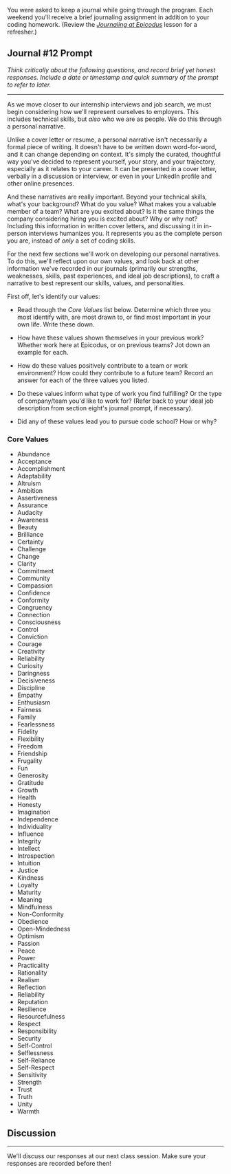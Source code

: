 You were asked to keep a journal while going through the program. Each weekend you'll receive a brief journaling assignment in addition to your coding homework. (Review the _[Journaling at Epicodus](/introduction-to-programming/git-html-and-css/homework-journaling-at-epicodus)_ lesson for a refresher.)

## Journal #12 Prompt

_Think critically about the following questions, and record brief yet honest responses. Include a date or timestamp and quick summary of the prompt to refer to later._

---

As we move closer to our internship interviews and job search, we must begin considering how we'll represent ourselves to employers. This includes technical skills, but _also_ who we are as people. We do this through a personal narrative.

Unlike a cover letter or resume, a personal narrative isn't necessarily a formal piece of writing. It doesn't have to be written down word-for-word, and it can change depending on context. It's simply the curated, thoughtful way you've decided to represent yourself, your story, and your trajectory, especially as it relates to your career. It can be presented in a cover letter, verbally in a discussion or interview, or even in your LinkedIn profile and other online presences.

And these narratives are really important. Beyond your technical skills, what's your background? What do you value? What makes you a valuable member of a team? What are you excited about? Is it the same things the company considering hiring you is excited about? Why or why not? Including this information in written cover letters, and discussing it in in-person interviews humanizes you. It represents you as the complete person you are, instead of _only_ a set of coding skills.

For the next few sections we'll work on developing our personal narratives. To do this, we'll reflect upon our own values, and look back at other information we've recorded in our journals (primarily our strengths, weaknesses, skills, past experiences, and ideal job descriptions), to craft a narrative to best represent our skills, values, and personalities.

First off, let's identify our values:

* Read through the _Core Values_ list below. Determine which three you most identify with, are most drawn to, or find most important in your own life. Write these down.

* How have these values shown themselves in your previous work? Whether work here at Epicodus, or on previous teams? Jot down an example for each.

* How do these values positively contribute to a team or work environment? How could they contribute to a future team? Record an answer for each of the three values you listed.

* Do these values inform what type of work you find fulfilling? Or the type of company/team you'd like to work for? (Refer back to your ideal job description from section eight's journal prompt, if necessary).

* Did any of these values lead you to pursue code school? How or why?

### Core Values

* Abundance
* Acceptance
* Accomplishment
* Adaptability
* Altruism
* Ambition
* Assertiveness
* Assurance
* Audacity
* Awareness
* Beauty
* Brilliance
* Certainty
* Challenge
* Change
* Clarity
* Commitment
* Community
* Compassion
* Confidence
* Conformity
* Congruency
* Connection
* Consciousness
* Control
* Conviction
* Courage
* Creativity
* Reliability
* Curiosity
* Daringness
* Decisiveness
* Discipline
* Empathy
* Enthusiasm
* Fairness
* Family
* Fearlessness
* Fidelity
* Flexibility
* Freedom
* Friendship
* Frugality
* Fun
* Generosity
* Gratitude
* Growth
* Health
* Honesty
* Imagination
* Independence
* Individuality
* Influence
* Integrity
* Intellect
* Introspection
* Intuition
* Justice
* Kindness
* Loyalty
* Maturity
* Meaning
* Mindfulness
* Non-Conformity
* Obedience
* Open-Mindedness
* Optimism
* Passion
* Peace
* Power
* Practicality
* Rationality
* Realism
* Reflection
* Reliability
* Reputation
* Resilience
* Resourcefulness
* Respect
* Responsibility
* Security
* Self-Control
* Selflessness
* Self-Reliance
* Self-Respect
* Sensitivity
* Strength
* Trust
* Truth
* Unity
* Warmth

## Discussion
---

We'll discuss our responses at our next class session. Make sure your responses are recorded before then!
